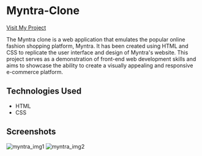 # Myntra-Clone

[Visit My Project](https://divya14401.github.io/Myntra-Clone/)

The Myntra clone is a web application that emulates the popular online fashion shopping platform, Myntra. It has been created using HTML and CSS to replicate the user interface and design of Myntra's website. This project serves as a demonstration of front-end web development skills and aims to showcase the ability to create a visually appealing and responsive e-commerce platform.

## Technologies Used

- HTML
- CSS

## Screenshots

![myntra_img1](https://github.com/divya14401/Myntra-Clone/assets/109811278/c2932d36-0bf4-4b4b-963d-25486b206f2a)
![myntra_img2](https://github.com/divya14401/Myntra-Clone/assets/109811278/d0bd76d8-565e-4fec-bc4d-559de69dea0d)

